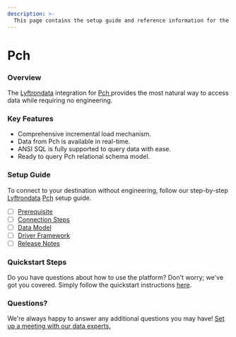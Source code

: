 ```yaml
---
description: >-
  This page contains the setup guide and reference information for the Pch source connector.
---
```


# Pch

### Overview

The [Lyftrondata](https://www.lyftrondata.com/) integration for [Pch](https://www.lyftrondata.com/integration/pch/)[ ](https://www.lyftrondata.com/integration/pch/)provides the most natural way to access data while requiring no engineering.

### Key Features

* Comprehensive incremental load mechanism.
* Data from Pch is available in real-time.&#x20;
* ANSI SQL is fully supported to query data with ease.
* Ready to query Pch relational schema model.

### Setup Guide

To connect to your destination without engineering, follow our step-by-step [Lyftrondata](https://www.lyftrondata.com/)  [Pch](https://www.lyftrondata.com/integration/pch/) setup guide.

* [ ] [Prerequisite](../../marketing-analytics/pch/prerequisite.md)
* [ ] [Connection Steps](../../marketing-analytics/pch/connection-steps.md)
* [ ] [Data Model](../../marketing-analytics/pch/data-model/)
* [ ] [Driver Framework](../../marketing-analytics/pch/driver-framework/)
* [ ] [Release Notes](../../marketing-analytics/pch/release-notes.md)

### Quickstart Steps

Do you have questions about how to use the platform? Don't worry; we've got you covered. Simply follow the quickstart instructions [here](../../../quickstart-steps.md).

### Questions? <a href="#questions" id="questions"></a>

We're always happy to answer any additional questions you may have! [Set up a meeting with our data experts.](https://www.lyftrondata.com/book-a-meeting/)

